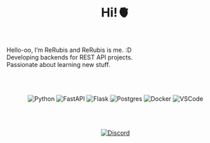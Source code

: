 

<h1 align="center">Hi!🫀 </h1>

<br />

Hello-oo, I’m ReRubis and ReRubis is me. :D  
Developing backends for REST API projects.  
Passionate about learning new stuff.

<br />
<br />

<div align="center">

![Python](https://img.shields.io/badge/Python-black?style=flat-square&logo=python)
![FastAPI](https://img.shields.io/badge/FastAPI-black?style=flat-square&logo=fastapi)
![Flask](https://img.shields.io/badge/Flask-black?style=flat-square&logo=flask)
![Postgres](https://img.shields.io/badge/Postgres-black?style=flat-square&logo=postgresql)
![Docker](https://img.shields.io/badge/Docker-black?style=flat-square&logo=docker)
![VSCode](https://img.shields.io/badge/VSCode-black?style=flat-square&logo=visual-studio-code&logoColor=2D9EE9)


<br />
<br />

<div align="center">


[![Discord](https://img.shields.io/badge/Discord-black?style=flat-square&logo=discord)](https://discordapp.com/users/390584800559366145)

